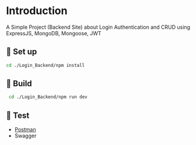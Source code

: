 # Introduction
A Simple Project (Backend Site) about Login Authentication and CRUD using ExpressJS, MongoDB, Mongoose, JWT
## :electric_plug: Set up
```sh
cd ./Login_Backend/npm install
```
## :hammer: Build
```sh
 cd ./Login_Backend/npm run dev
```
## :runner: Test
- <a href="https://www.postman.com/">Postman</a>
- Swagger
